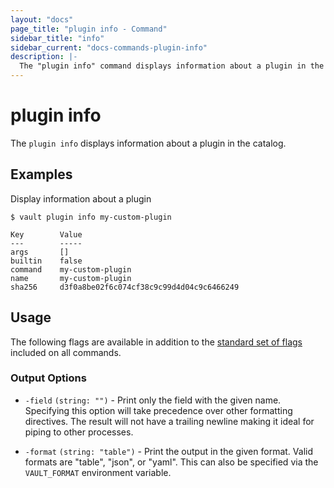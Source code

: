 ```yaml
---
layout: "docs"
page_title: "plugin info - Command"
sidebar_title: "info"
sidebar_current: "docs-commands-plugin-info"
description: |-
  The "plugin info" command displays information about a plugin in the catalog.
---
```


# plugin info

The `plugin info` displays information about a plugin in the catalog.

## Examples

Display information about a plugin

```text
$ vault plugin info my-custom-plugin

Key        Value
---        -----
args       []
builtin    false
command    my-custom-plugin
name       my-custom-plugin
sha256     d3f0a8be02f6c074cf38c9c99d4d04c9c6466249
```

## Usage

The following flags are available in addition to the [standard set of
flags](/docs/commands/index.html) included on all commands.

### Output Options

- `-field` `(string: "")` - Print only the field with the given name. Specifying
  this option will take precedence over other formatting directives. The result
  will not have a trailing newline making it ideal for piping to other
  processes.

- `-format` `(string: "table")` - Print the output in the given format. Valid
  formats are "table", "json", or "yaml". This can also be specified via the
  `VAULT_FORMAT` environment variable.
